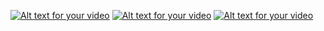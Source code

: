 [![Alt text for your video](http://img.youtube.com/vi/watch?v=YV7PvhL0Y5Q&list=PLeNO1t8iiSe3zG2p76crMLtlG-Hm7WVU_&index=3/0.jpg)](https://www.youtube.com/watch?v=LyQgGn0Rgag&list=PLeNO1t8iiSe3zG2p76crMLtlG-Hm7WVU_&index=3)
[![Alt text for your video](http://img.youtube.com/vi/watch?v=Y1ujBmzs2EU&list=PLeNO1t8iiSe3zG2p76crMLtlG-Hm7WVU_&index=2/0.jpg)](https://www.youtube.com/watch?v=YV7PvhL0Y5Q&list=PLeNO1t8iiSe3zG2p76crMLtlG-Hm7WVU_&index=1)
[![Alt text for your video](http://img.youtube.com/vi/watch?v=YV7PvhL0Y5Q&list=PLeNO1t8iiSe3zG2p76crMLtlG-Hm7WVU_&index=1/0.jpg)](https://www.youtube.com/watch?v=Y1ujBmzs2EU&list=PLeNO1t8iiSe3zG2p76crMLtlG-Hm7WVU_&index=2)
